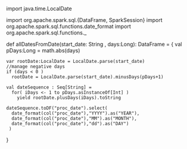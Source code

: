 import java.time.LocalDate

import org.apache.spark.sql.{DataFrame, SparkSession}
import org.apache.spark.sql.functions.date_format
import org.apache.spark.sql.functions._




def allDatesFromDate(start_date: String , days:Long): DataFrame =   {
    val pDays:Long = math.abs(days)

    var rootDate:LocalDate = LocalDate.parse(start_date)
    //manage negative days
    if (days < 0 )
      rootDate = LocalDate.parse(start_date).minusDays(pDays+1)

    val dateSequence : Seq[String] =
      for( iDays <- 1 to pDays.asInstanceOf[Int] )
        yield rootDate.plusDays(iDays).toString

    dateSequence.toDF("proc_date").select(
      date_format(col("proc_date"),"YYYY").as("YEAR"),
      date_format(col("proc_date"),"MM").as("MONTH"),
      date_format(col("proc_date"),"dd").as("DAY")
     )
  }

